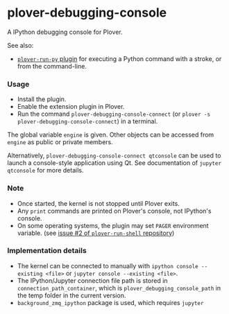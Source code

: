 # plover-debugging-console
A IPython debugging console for Plover.

See also:

* [`plover-run-py` plugin](https://github.com/user202729/plover-run-py) for
executing a Python command with a stroke, or from the command-line.

### Usage

* Install the plugin.
* Enable the extension plugin in Plover.
* Run the command `plover-debugging-console-connect` (or `plover -s plover-debugging-console-connect`)
in a terminal.

The global variable `engine` is given. Other objects can be accessed from `engine` as public
or private members.

Alternatively, `plover-debugging-console-connect qtconsole` can be used to launch a console-style application using Qt.
See documentation of `jupyter qtconsole` for more details.

### Note

* Once started, the kernel is not stopped until Plover exits.
* Any `print` commands are printed on Plover's console, not IPython's console.
* On some operating systems, the plugin may set `PAGER` environment variable. (see [issue #2 of `plover-run-shell` repository](https://github.com/user202729/plover_run_shell/issues/2))

### Implementation details

* The kernel can be connected to manually with `ipython console --existing <file>`
or `jupyter console --existing <file>`.
* The IPython/Jupyter connection file path is stored in `connection_path_container`, which is
`plover_debugging_console_path` in the temp folder in the current version.
* `background_zmq_ipython` package is used, which requires `jupyter`
